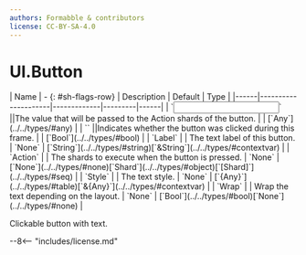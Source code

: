 ```yaml
---
authors: Formabble & contributors
license: CC-BY-SA-4.0
---
```



# UI.Button

<div class="sh-parameters" markdown="1">
| Name | - {: #sh-flags-row} | Description | Default | Type |
|------|---------------------|-------------|---------|------|
| `<input>` ||The value that will be passed to the Action shards of the button. | | [`Any`](../../types/#any) |
| `<output>` ||Indicates whether the button was clicked during this frame. | | [`Bool`](../../types/#bool) |
| `Label` |  | The text label of this button. | `None` | [`String`](../../types/#string)[`&String`](../../types/#contextvar) |
| `Action` |  | The shards to execute when the button is pressed. | `None` | [`None`](../../types/#none)[`Shard`](../../types/#object)[`[Shard]`](../../types/#seq) |
| `Style` |  | The text style. | `None` | [`{Any}`](../../types/#table)[`&{Any}`](../../types/#contextvar) |
| `Wrap` |  | Wrap the text depending on the layout. | `None` | [`Bool`](../../types/#bool)[`None`](../../types/#none) |

</div>

Clickable button with text.

--8<-- "includes/license.md"

